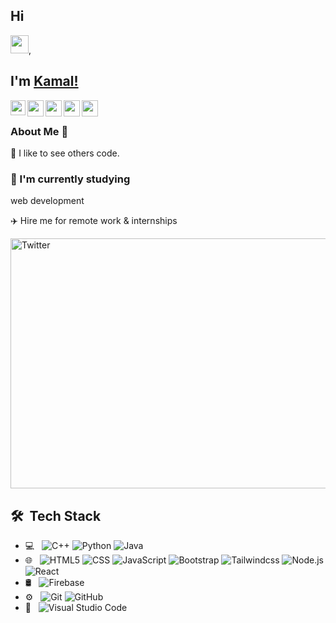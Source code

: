 ## Hi
<img src="https://github.com/TheDudeThatCode/TheDudeThatCode/blob/master/Assets/Hi.gif" width="29px" />,

## I'm [Kamal!](https://kamalsinghkhanna.github.io/) 

<a href="http://www.linkedin.com/in/kamal-khanna-0547291b6">
  <img align="left" width="24px" src="https://img.icons8.com/fluency/512/linkedin.png"  />
</a>
<a href="https://twitter.com/_kamalkhanna">
  <img align="left" width="26px" src="https://img.icons8.com/fluency/512/twitter.png" />
</a>
<a href="mailto:kamalsinghkhanna2706@gmail.com">
  <img align="left" color="white" width="26px" src="https://img.icons8.com/fluency/512/gmail-new.png" />
</a>
<a href="https://www.instagram.com/kamal.khanna_/">
  <img align="left" width="26px" src="https://img.icons8.com/fluency/512/instagram-new.png" />
</a>
<a href="https://kamalk.substack.com/p/coming-soon?utm_source=substack&utm_medium=web&utm_campaign=profile_page&showWelcome=true">
  <img align="left" width="26px" src="https://img.icons8.com/external-flaticons-flat-flat-icons/512/external-blog-new-media-flaticons-flat-flat-icons-2.png" />
</a>
<br />

### About Me 🚀

🔭  I like to see others code.

### 🌱 I'm currently studying 
  web development
  
✈️ Hire me for remote work & internships

<img src="https://user-images.githubusercontent.com/71402528/106022694-225cfd80-60ec-11eb-9d3d-78cf6bf8d2ef.gif" height="400px" width="750px" alt="Twitter" align="center">

## 🛠 &nbsp;Tech Stack

- 💻 &nbsp;
  ![C++](https://img.shields.io/badge/-C++-333333?style=flat&logo=C%2B%2B&logoColor=00599C)
  ![Python](https://img.shields.io/badge/-Python-333333?style=flat&logo=python)
  ![Java](https://img.shields.io/badge/-Java-333333?style=flat&logo=Java&logoColor=007396)
- 🌐 &nbsp;
  ![HTML5](https://img.shields.io/badge/-HTML5-333333?style=flat&logo=HTML5)
  ![CSS](https://img.shields.io/badge/-CSS-333333?style=flat&logo=CSS3&logoColor=1572B6)
  ![JavaScript](https://img.shields.io/badge/-JavaScript-333333?style=flat&logo=javascript)
  ![Bootstrap](https://img.shields.io/badge/-Bootstrap-333333?style=flat&logo=bootstrap&logoColor=563D7C)
  ![Tailwindcss](https://img.shields.io/badge/-Tailwindcss-333333?style=flat&logo=tailwindcss&logoColor=563D7C)
  ![Node.js](https://img.shields.io/badge/-Node.js-333333?style=flat&logo=node.js)
  ![React](https://img.shields.io/badge/-React-333333?style=flat&logo=react)
- 🛢 &nbsp;
  ![Firebase](https://img.shields.io/badge/-Firebase-333333?style=flat&logo=firebase)
- ⚙️ &nbsp;
  ![Git](https://img.shields.io/badge/-Git-333333?style=flat&logo=git)
  ![GitHub](https://img.shields.io/badge/-GitHub-333333?style=flat&logo=github)
- 🔧 &nbsp;
  ![Visual Studio Code](https://img.shields.io/badge/-Visual%20Studio%20Code-333333?style=flat&logo=visual-studio-code&logoColor=007ACC)



<!-- ![visitors](https://visitor-badge.laobi.icu/badge?page_id=kamalsinghkhanna.visitor-badge) -->


<!--
**KamalSinghKhanna/KamalSinghKhanna** is a ✨ _special_ ✨ repository because its `README.md` (this file) appears on your GitHub profile.

Here are some ideas to get you started:

- 🔭 I’m currently working on ...
- 
- 👯 I’m looking to collaborate on ...
- 🤔 I’m looking for help with ...
- 💬 Ask me about ...
- 📫 How to reach me: ...
- 😄 Pronouns: ...
- ⚡ Fun fact: ...
-->
